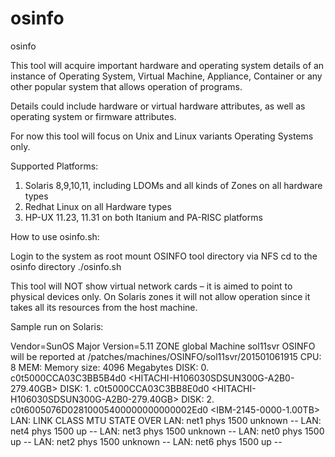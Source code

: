 osinfo
====================

osinfo

This tool will acquire important hardware and operating system details of an instance of Operating System, Virtual Machine, Appliance, Container or any other popular system that allows operation of programs.

Details could include hardware or virtual hardware attributes, as well as operating system or firmware attributes.

For now this tool will focus on Unix and Linux variants Operating Systems only.

Supported Platforms:

1. Solaris 8,9,10,11, including LDOMs and all kinds of Zones on all hardware types
2. Redhat Linux on all Hardware types
3. HP-UX 11.23, 11.31 on both Itanium and PA-RISC platforms

How to use osinfo.sh:

Login to the system as root
mount OSINFO tool directory via NFS
cd to the osinfo directory
./osinfo.sh

This tool will NOT show virtual network cards – it is aimed to point to physical devices only.
On Solaris zones it will not allow operation since it takes all its resources from the host machine.

Sample run on Solaris:

Vendor=SunOS
Major Version=5.11
ZONE global
Machine sol11svr OSINFO will be reported at /patches/machines/OSINFO/sol11svr/201501061915
CPU:        8
MEM: Memory size: 4096 Megabytes
DISK: 0. c0t5000CCA03C3BB5B4d0 <HITACHI-H106030SDSUN300G-A2B0-279.40GB>
DISK: 1. c0t5000CCA03C3BB8E0d0 <HITACHI-H106030SDSUN300G-A2B0-279.40GB>
DISK: 2. c0t6005076D02810005400000000000002Ed0 <IBM-2145-0000-1.00TB>
LAN: LINK                CLASS     MTU    STATE    OVER
LAN: net1                phys      1500   unknown  --
LAN: net4                phys      1500   up       --
LAN: net3                phys      1500   unknown  --
LAN: net0                phys      1500   up       --
LAN: net2                phys      1500   unknown  --
LAN: net6                phys      1500   up       --

